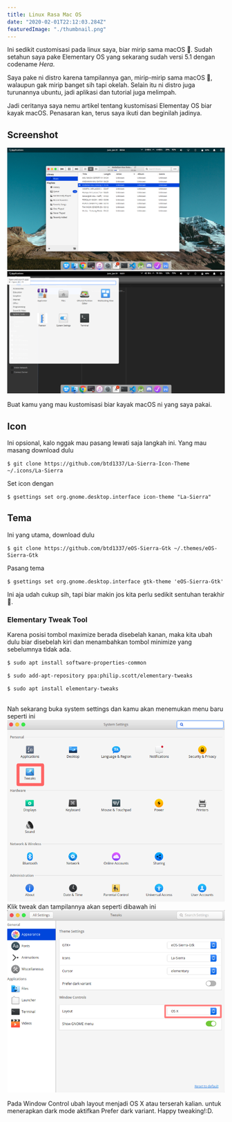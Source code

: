 ```yaml
---
title: Linux Rasa Mac OS
date: "2020-02-01T22:12:03.284Z"
featuredImage: "./thumbnail.png"
---
```


Ini sedikit customisasi pada linux saya, biar mirip sama macOS 🤣. Sudah setahun saya pake Elementary OS yang sekarang sudah versi 5.1 dengan codename _Hera_.

Saya pake ni distro karena tampilannya gan, mirip-mirip sama macOS 🤣, walaupun gak mirip banget sih tapi okelah. Selain itu ni distro juga turunannya ubuntu, jadi aplikasi dan tutorial juga melimpah.

Jadi ceritanya saya nemu artikel tentang kustomisasi Elementay OS biar kayak macOS. Penasaran kan, terus saya ikuti dan beginilah jadinya.

## Screenshot
<img src="./fig1.png"/>
<br/>
<img src="./fig2.png"/>

Buat kamu yang mau kustomisasi biar kayak macOS ni yang saya pakai.

## Icon
Ini opsional, kalo nggak mau pasang lewati saja langkah ini. Yang mau masang download dulu
```
$ git clone https://github.com/btd1337/La-Sierra-Icon-Theme ~/.icons/La-Sierra
```

Set icon dengan
```
$ gsettings set org.gnome.desktop.interface icon-theme "La-Sierra"
```

## Tema 
Ini yang utama, download dulu
```
$ git clone https://github.com/btd1337/eOS-Sierra-Gtk ~/.themes/eOS-Sierra-Gtk
```

Pasang tema
```
$ gsettings set org.gnome.desktop.interface gtk-theme 'eOS-Sierra-Gtk'
```

Ini aja udah cukup sih, tapi biar makin jos kita perlu sedikit sentuhan terakhir 🤣.

### Elementary Tweak Tool
Karena posisi tombol maximize berada disebelah kanan, maka kita ubah dulu biar disebelah kiri dan menambahkan tombol minimize yang sebelumnya tidak ada.
```
$ sudo apt install software-properties-common
```
```
$ sudo add-apt-repository ppa:philip.scott/elementary-tweaks
```
```
$ sudo apt install elementary-tweaks
```

<br/>
Nah sekarang  buka system settings dan kamu akan menemukan menu baru seperti ini
<img src="./fig3.png"/>

<br/>
Klik tweak dan tampilannya akan seperti dibawah ini
<img src="./fig4.png"/>

Pada Window Control ubah layout menjadi OS X atau terserah kalian. untuk menerapkan dark mode aktifkan Prefer dark variant. Happy tweaking!:D.